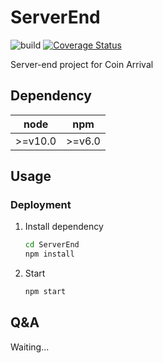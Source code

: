# ServerEnd

![build](https://travis-ci.org/coinarrival/ServerEnd.svg?branch=master) [![Coverage Status](https://coveralls.io/repos/github/coinarrival/ServerEnd/badge.svg?branch=master)](https://coveralls.io/github/coinarrival/ServerEnd?branch=master)

Server-end project for Coin Arrival

## Dependency

|node|npm|
|:--:|:-:|
|>=v10.0|>=v6.0|

## Usage

<!--
### API Reference

[API-Design](./docs/API-Design.md)
-->

### Deployment

1. Install dependency

    ```bash
    cd ServerEnd
    npm install
    ```

2. Start

    ```bash
    npm start
    ```

## Q&A

Waiting...